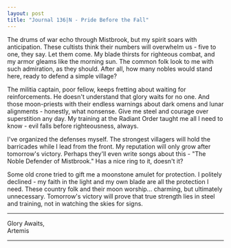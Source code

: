 ```yaml
---
layout: post
title: "Journal 136|N - Pride Before the Fall"
---
```


The drums of war echo through Mistbrook, but my spirit soars with anticipation. These cultists think their numbers will overwhelm us - five to one, they say. Let them come. My blade thirsts for righteous combat, and my armor gleams like the morning sun. The common folk look to me with such admiration, as they should. After all, how many nobles would stand here, ready to defend a simple village?

The militia captain, poor fellow, keeps fretting about waiting for reinforcements. He doesn't understand that glory waits for no one. And those moon-priests with their endless warnings about dark omens and lunar alignments - honestly, what nonsense. Give me steel and courage over superstition any day. My training at the Radiant Order taught me all I need to know - evil falls before righteousness, always.

I've organized the defenses myself. The strongest villagers will hold the barricades while I lead from the front. My reputation will only grow after tomorrow's victory. Perhaps they'll even write songs about this - "The Noble Defender of Mistbrook." Has a nice ring to it, doesn't it?

Some old crone tried to gift me a moonstone amulet for protection. I politely declined - my faith in the light and my own blade are all the protection I need. These country folk and their moon worship... charming, but ultimately unnecessary. Tomorrow's victory will prove that true strength lies in steel and training, not in watching the skies for signs.

***
Glory Awaits,  
Artemis

***
